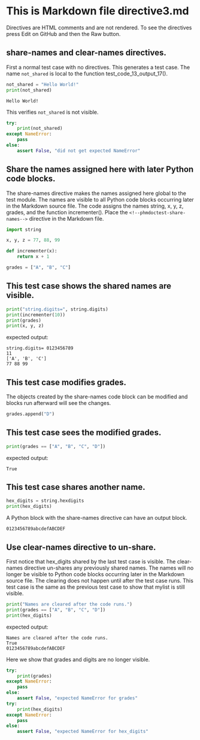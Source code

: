 # This is Markdown file directive3.md

Directives are HTML comments and are not rendered.
To see the directives press Edit on GitHub and then
the Raw button.

## share-names and clear-names directives.

First a normal test case with no directives.
This generates a test case.  The name `not_shared` is local to
the function test_code_13_output_17().
```python
not_shared = "Hello World!"
print(not_shared)
```
```
Hello World!
```

This verifies `not_shared` is not visible.
<!--phmdoctest-label test_not_visible-->
```python
try:
    print(not_shared)
except NameError:
    pass
else:
    assert False, "did not get expected NameError"
```

## Share the names assigned here with later Python code blocks.
The share-names directive makes the names assigned here
global to the test module.  The names are visible to all Python code blocks
occurring later in the Markdown source file. The code assigns the
names string, x, y, z, grades, and the function incrementer().
Place the `<!--phmdoctest-share-names-->` directive in the Markdown file.

<!--phmdoctest-label test_directive_share_names-->
<!--phmdoctest-share-names-->
```python
import string

x, y, z = 77, 88, 99

def incrementer(x):
    return x + 1

grades = ["A", "B", "C"]
```

## This test case shows the shared names are visible.
```python
print("string.digits=", string.digits)
print(incrementer(10))
print(grades)
print(x, y, z)
```
expected output:
```
string.digits= 0123456789
11
['A', 'B', 'C']
77 88 99
```

## This test case modifies grades.
The objects created by the share-names code block can be modified
and blocks run afterward will see the changes.
```python
grades.append("D")
```

## This test case sees the modified grades.
```python
print(grades == ["A", "B", "C", "D"])
```
expected output:
```
True
```

## This test case shares another name.
<!--phmdoctest-share-names-->
```python
hex_digits = string.hexdigits
print(hex_digits)
```

A Python block with the share-names directive can
have an output block.

```
0123456789abcdefABCDEF
```

## Use clear-names directive to un-share.

First notice that hex_digits shared by the last test case
is visible.
The clear-names directive un-shares any previously shared names.
The names will no longer be visible to Python code
blocks occurring later in the Markdown source file.
The clearing does not happen until after the test case runs.
This test case is the same as the previous test case to show
that mylist is still visible.
<!--phmdoctest-clear-names-->
```python
print("Names are cleared after the code runs.")
print(grades == ["A", "B", "C", "D"])
print(hex_digits)
```
expected output:
```
Names are cleared after the code runs.
True
0123456789abcdefABCDEF
```

Here we show that grades and digits are no longer visible.
```python
try:
    print(grades)
except NameError:
    pass
else:
    assert False, "expected NameError for grades"
try:
    print(hex_digits)
except NameError:
    pass
else:
    assert False, "expected NameError for hex_digits"
```
